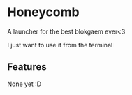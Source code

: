 # Honeycomb

A launcher for the best blokgaem ever<3

I just want to use it from the terminal

## Features

None yet :D
